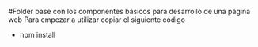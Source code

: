 #Folder base con los componentes básicos para desarrollo de una página web
Para empezar a utilizar copiar el siguiente código
- npm install
